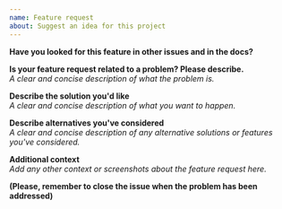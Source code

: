 ```yaml
---
name: Feature request
about: Suggest an idea for this project
---
```


<!-- Thanks for suggesting an idea for this project. READ THIS FIRST:

Please take a few minutes to complete the requested information below. Our ability to provide assistance is greatly hampered without it. The details requested potentially affect which options to pursue. The small amount of time you spend completing the template will also help the volunteers providing the assistance to you to reduce the time required to help you.

DO NOT DELETE ANY TEXT from this template! Otherwise the issue will be auto-closed.
-->

**Have you looked for this feature in other issues and in the docs?**  

**Is your feature request related to a problem? Please describe.**  
_A clear and concise description of what the problem is._

**Describe the solution you'd like**  
_A clear and concise description of what you want to happen._

**Describe alternatives you've considered**  
_A clear and concise description of any alternative solutions or features you've considered._

**Additional context**  
_Add any other context or screenshots about the feature request here._

**(Please, remember to close the issue when the problem has been addressed)**  
